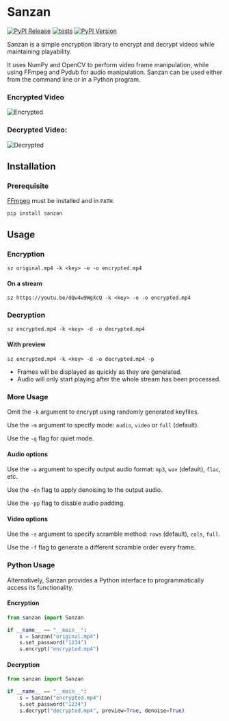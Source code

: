 # Sanzan

[![PyPI Release](https://github.com/kokseen1/Sanzan/actions/workflows/release.yml/badge.svg)](https://github.com/kokseen1/Sanzan/actions/workflows/release.yml)
[![tests](https://github.com/kokseen1/Sanzan/actions/workflows/test.yml/badge.svg)](https://github.com/kokseen1/Sanzan/actions/workflows/test.yml)
[![PyPI Version](https://img.shields.io/pypi/v/sanzan.svg)](https://pypi.python.org/pypi/sanzan/)

Sanzan is a simple encryption library to encrypt and decrypt videos while maintaining playability.

It uses NumPy and OpenCV to perform video frame manipulation, while using FFmpeg and Pydub for audio manipulation. Sanzan can be used either from the command line or in a Python program.

### Encrypted Video

![Encrypted](https://raw.githubusercontent.com/kokseen1/Sanzan/main/img/enc.gif?raw=True)

### Decrypted Video:

![Decrypted](https://raw.githubusercontent.com/kokseen1/Sanzan/main/img/dec.gif?raw=True)

## Installation

### Prerequisite

[FFmpeg](https://www.ffmpeg.org/download.html) must be installed and in `PATH`.

```shell
pip install sanzan
```

## Usage

### Encryption

```shell
sz original.mp4 -k <key> -e -o encrypted.mp4 
```

#### On a stream

```shell
sz https://youtu.be/dQw4w9WgXcQ -k <key> -e -o encrypted.mp4 
```

### Decryption

```shell
sz encrypted.mp4 -k <key> -d -o decrypted.mp4 
```

#### With preview

```shell
sz encrypted.mp4 -k <key> -d -o decrypted.mp4 -p
```

- Frames will be displayed as quickly as they are generated.
- Audio will only start playing after the whole stream has been processed.

### More Usage

Omit the `-k` argument to encrypt using randomly generated keyfiles.

Use the `-m` argument to specify mode: `audio`, `video` or `full` (default).

Use the `-q` flag for quiet mode.

#### Audio options

Use the `-a` argument to specify output audio format: `mp3`, `wav` (default), `flac`, etc.

Use the `-dn` flag to apply denoising to the output audio.

Use the `-pp` flag to disable audio padding.

#### Video options

Use the `-s` argument to specify scramble method: `rows` (default), `cols`, `full`.

Use the `-f` flag to generate a different scramble order every frame.

### Python Usage

Alternatively, Sanzan provides a Python interface to programmatically access its functionality.

#### Encryption

```python
from sanzan import Sanzan

if __name__ == "__main__":
    s = Sanzan("original.mp4")
    s.set_password("1234")
    s.encrypt("encrypted.mp4")
```

#### Decryption

```python
from sanzan import Sanzan

if __name__ == "__main__":
    s = Sanzan("encrypted.mp4")
    s.set_password("1234")
    s.decrypt("decrypted.mp4", preview=True, denoise=True)
```
